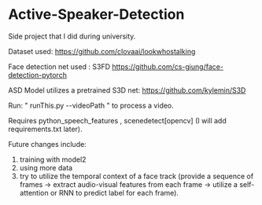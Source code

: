 # Active-Speaker-Detection

Side project that I did during university.

Dataset used: https://github.com/clovaai/lookwhostalking

Face detection net used : S3FD https://github.com/cs-giung/face-detection-pytorch

ASD Model utilizes a pretrained S3D net:  https://github.com/kylemin/S3D


Run: " runThis.py --videoPath  " to process a video.

Requires python_speech_features , scenedetect[opencv] (I will add requirements.txt later).

Future changes include:

1) training with model2
2) using more data
3) try to utilize the temporal context of a face track (provide a sequence of frames -> extract audio-visual features from each frame -> utilize a self-attention or RNN to predict label for each frame).
